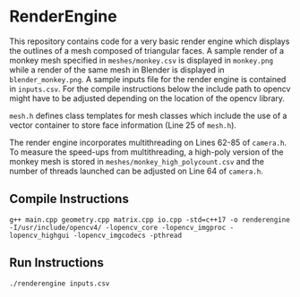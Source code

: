 # RenderEngine
This repository contains code for a very basic render engine which displays the outlines of a mesh composed of triangular faces.  A sample render of a monkey mesh specified in `meshes/monkey.csv` is displayed in `monkey.png` while a render of the same mesh in Blender is displayed in `blender_monkey.png`.  A sample inputs file for the render engine is contained in `inputs.csv`.  For the compile instructions below the include path to opencv might have to be adjusted depending on the location of the opencv library.

`mesh.h` defines class templates for mesh classes which include the use of a vector container to store face information (Line 25 of `mesh.h`). 

The render engine incorporates multithreading on Lines 62-85 of `camera.h`.  To measure the speed-ups from multithreading, a high-poly version of the monkey mesh is stored in `meshes/monkey_high_polycount.csv` and the number of threads launched can be adjusted on Line 64 of `camera.h`.

## Compile Instructions
`g++ main.cpp geometry.cpp matrix.cpp io.cpp -std=c++17 -o renderengine -I/usr/include/opencv4/ -lopencv_core -lopencv_imgproc -lopencv_highgui -lopencv_imgcodecs -pthread`

## Run Instructions
`./renderengine inputs.csv`